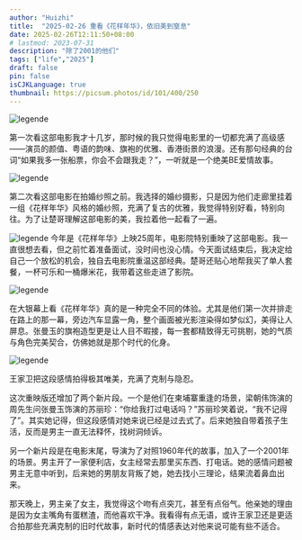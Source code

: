 ```yaml
---
author: "Huizhi"
title:  "2025-02-26 重看《花样年华》，依旧美到窒息" 
date: 2025-02-26T12:11:50+08:00 
# lastmod: 2023-07-31
description: "除了2001的他们"
tags: ["life","2025"]
draft: false
pin: false
isCJKLanguage: true
thumbnail: https://picsum.photos/id/101/400/250
---
```


![legende](/img/20250226/1.png)


第一次看这部电影我才十几岁，那时候的我只觉得电影里的一切都充满了高级感——演员的颜值、粤语的韵味、旗袍的优雅、香港街景的浪漫。还有那句经典的台词“如果我多一张船票，你会不会跟我走？”，一听就是一个绝美BE爱情故事。

![legende](/img/20250226/2.png)

第二次看这部电影在拍婚纱照之前。我选择的婚纱摄影，只是因为他们走廊里挂着一组《花样年华》风格的婚纱照，充满了复古的优雅，我觉得特别好看，特别向往。为了让楚哥理解这部电影的美，我拉着他一起看了一遍。



![legende](/img/20250226/3.png)
今年是《花样年华》上映25周年，电影院特别重映了这部电影。我一直很想去看，但之前忙着准备面试，没时间也没心情。今天面试结束后，我决定给自己一个放松的机会，独自去电影院重温这部经典。楚哥还贴心地帮我买了单人套餐，一杯可乐和一桶爆米花，我带着这些走进了影院。


![legende](/img/20250226/4.png)


在大银幕上看《花样年华》真的是一种完全不同的体验。尤其是他们第一次并排走在路上的那一幕，旁边汽车显露一角，整个画面被光影渲染得如梦似幻，美得让人屏息。张曼玉的旗袍造型更是让人目不暇接，每一套都精致得无可挑剔，她的气质与角色完美契合，仿佛她就是那个时代的化身。

![legende](/img/20250226/5.png)

王家卫把这段感情拍得极其唯美，充满了克制与隐忍。



这次重映版还增加了两个新片段。一个是他们在柬埔寨重逢的场景，梁朝伟饰演的周先生问张曼玉饰演的苏丽珍：“你给我打过电话吗？”苏丽珍笑着说，“我不记得了”。其实她记得，但这段感情对她来说已经是过去式了。后来她独自带着孩子生活，反而是男主一直无法释怀，找树洞倾诉。





另一个新片段是在电影末尾，导演为了对照1960年代的故事，加入了一个2001年的场景。男主开了一家便利店，女主经常去那里买东西、打电话。她的感情问题被男主无意中听到，后来她的男朋友背叛了她，她去找小三理论，结果流着鼻血出来。



那天晚上，男主亲了女主，我觉得这个吻有点突兀，甚至有点俗气。他亲她的理由是因为女主嘴角有蛋糕渣，而他喜欢干净。我看得有点无语，或许王家卫还是更适合拍那些充满克制的旧时代故事，新时代的情感表达对他来说可能有些不适合。